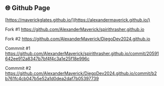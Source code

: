 ## 🌐  Github Page
[https://maverickglates.github.io/](https://alexandermaverick.github.io/)

Fork #1
https://github.com/AlexanderMaverick/spirithrasher.github.io

Fork #2
https://github.com/AlexanderMaverick/DiegoDev2024.github.io

Commmit #1
https://github.com/AlexanderMaverick/spirithrasher.github.io/commit/20591642ee912a8347b7bf4f4c3a1e25f18e996c

Commmit #2
https://github.com/AlexanderMaverick/DiegoDev2024.github.io/commit/b2b761fc4cb047b5e52a1d0dea2daf7b05397739
